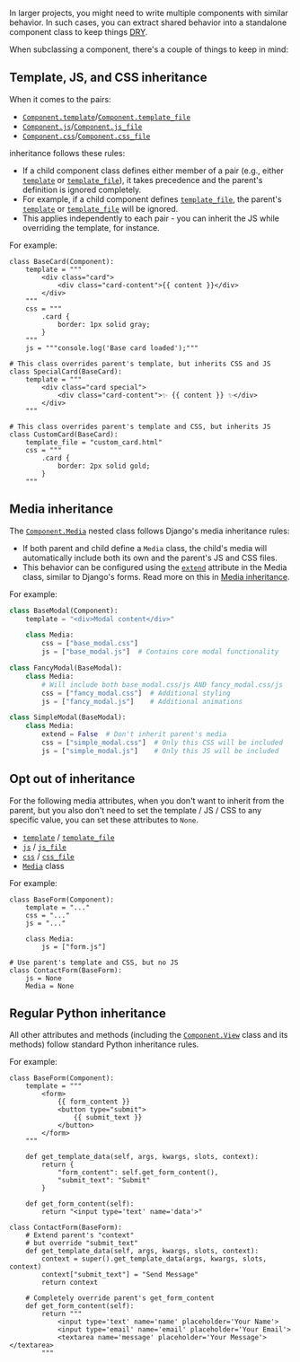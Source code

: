 In larger projects, you might need to write multiple components with similar behavior.
In such cases, you can extract shared behavior into a standalone component class to keep things
[DRY](https://en.wikipedia.org/wiki/Don%27t_repeat_yourself).

When subclassing a component, there's a couple of things to keep in mind:

## Template, JS, and CSS inheritance

When it comes to the pairs:

- [`Component.template`](../../reference/api.md#django_components.Component.template)/[`Component.template_file`](../../reference/api.md#django_components.Component.template_file)
- [`Component.js`](../../reference/api.md#django_components.Component.js)/[`Component.js_file`](../../reference/api.md#django_components.Component.js_file)
- [`Component.css`](../../reference/api.md#django_components.Component.css)/[`Component.css_file`](../../reference/api.md#django_components.Component.css_file)

inheritance follows these rules:

- If a child component class defines either member of a pair (e.g., either [`template`](../../reference/api.md#django_components.Component.template) or [`template_file`](../../reference/api.md#django_components.Component.template_file)), it takes precedence and the parent's definition is ignored completely.
- For example, if a child component defines [`template_file`](../../reference/api.md#django_components.Component.template_file), the parent's [`template`](../../reference/api.md#django_components.Component.template) or [`template_file`](../../reference/api.md#django_components.Component.template_file) will be ignored.
- This applies independently to each pair - you can inherit the JS while overriding the template, for instance.

For example:

```djc_py
class BaseCard(Component):
    template = """
        <div class="card">
            <div class="card-content">{{ content }}</div>
        </div>
    """
    css = """
        .card {
            border: 1px solid gray;
        }
    """
    js = """console.log('Base card loaded');"""

# This class overrides parent's template, but inherits CSS and JS
class SpecialCard(BaseCard):
    template = """
        <div class="card special">
            <div class="card-content">✨ {{ content }} ✨</div>
        </div>
    """

# This class overrides parent's template and CSS, but inherits JS
class CustomCard(BaseCard):
    template_file = "custom_card.html"
    css = """
        .card {
            border: 2px solid gold;
        }
    """
```

## Media inheritance

The [`Component.Media`](../../reference/api.md#django_components.Component.Media) nested class follows Django's media inheritance rules:

- If both parent and child define a `Media` class, the child's media will automatically include both its own and the parent's JS and CSS files.
- This behavior can be configured using the [`extend`](../../reference/api.md#django_components.Component.Media.extend) attribute in the Media class, similar to Django's forms.
  Read more on this in [Media inheritance](./secondary_js_css_files/#media-inheritance).

For example:

```python
class BaseModal(Component):
    template = "<div>Modal content</div>"

    class Media:
        css = ["base_modal.css"]
        js = ["base_modal.js"]  # Contains core modal functionality

class FancyModal(BaseModal):
    class Media:
        # Will include both base_modal.css/js AND fancy_modal.css/js
        css = ["fancy_modal.css"]  # Additional styling
        js = ["fancy_modal.js"]    # Additional animations

class SimpleModal(BaseModal):
    class Media:
        extend = False  # Don't inherit parent's media
        css = ["simple_modal.css"]  # Only this CSS will be included
        js = ["simple_modal.js"]    # Only this JS will be included
```

## Opt out of inheritance

For the following media attributes, when you don't want to inherit from the parent,
but you also don't need to set the template / JS / CSS to any specific value,
you can set these attributes to `None`.

- [`template`](../../reference/api.md#django_components.Component.template) / [`template_file`](../../reference/api.md#django_components.Component.template_file)
- [`js`](../../reference/api.md#django_components.Component.js) / [`js_file`](../../reference/api.md#django_components.Component.js_file)
- [`css`](../../reference/api.md#django_components.Component.css) / [`css_file`](../../reference/api.md#django_components.Component.css_file)
- [`Media`](../../reference/api.md#django_components.Component.Media) class

For example:

```djc_py
class BaseForm(Component):
    template = "..."
    css = "..."
    js = "..."

    class Media:
        js = ["form.js"]

# Use parent's template and CSS, but no JS
class ContactForm(BaseForm):
    js = None
    Media = None
```

## Regular Python inheritance

All other attributes and methods (including the [`Component.View`](../../reference/api.md#django_components.ComponentView) class and its methods) follow standard Python inheritance rules.

For example:

```djc_py
class BaseForm(Component):
    template = """
        <form>
            {{ form_content }}
            <button type="submit">
                {{ submit_text }}
            </button>
        </form>
    """

    def get_template_data(self, args, kwargs, slots, context):
        return {
            "form_content": self.get_form_content(),
            "submit_text": "Submit"
        }

    def get_form_content(self):
        return "<input type='text' name='data'>"

class ContactForm(BaseForm):
    # Extend parent's "context"
    # but override "submit_text"
    def get_template_data(self, args, kwargs, slots, context):
        context = super().get_template_data(args, kwargs, slots, context)
        context["submit_text"] = "Send Message"  
        return context

    # Completely override parent's get_form_content
    def get_form_content(self):
        return """
            <input type='text' name='name' placeholder='Your Name'>
            <input type='email' name='email' placeholder='Your Email'>
            <textarea name='message' placeholder='Your Message'></textarea>
        """
```
